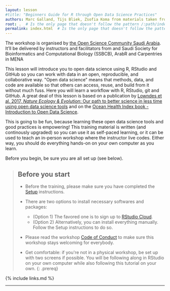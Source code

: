 ```yaml
---
layout: lesson
#title: "Beginners Guide for R through Open Data Science Practices"
authors: Marc Galland, Tijs Bliek, Zsofia Koma from materials taken from "The Ocean Health Index Team"
root: .  # Is the only page that doesn't follow the pattern /:path/index.html
permalink: index.html  # Is the only page that doesn't follow the pattern /:path/index.html
---
```


The workshop is organised by [the Open Science Community Saudi Arabia](https://osc-ksa.com/ar-index.html). It’ll be delivered by instructors and facilitators from and Saudi Society for Bioinformatics and Computational Biology (SSBCB), ArabR and  Carpentries in MENA 

This lesson will introduce you to open data science using R, RStudio and GitHub so you can work with data in an open, reproducible, and collaborative way. "Open data science" means that methods, data, and code are available so that others can access, reuse, and build from it without much fuss. Here you will learn a workflow with R, RStudio, git and GitHub. A great deal of this lesson is based on a publication by [Lowndes et al. 2017, *Nature Ecology & Evolution*: Our path to better science in less time using open data science tools](https://www.nature.com/articles/s41559-017-0160) and on the [Ocean Health Index book - Introduction to Open Data Science](http://ohi-science.org/data-science-training/). 

This is going to be fun, because learning these open data science tools and good practices is empowering! This training material is written (and continously upgraded) so you can use it as self-paced learning, or it can be used to teach an in-person workshop where the instructor live codes. Either way, you should do everything hands-on on your own computer as you learn. 

Before you begin, be sure you are all set up (see below).

> ## Before you start
>
> - Before the training, please make sure you have completed the [Setup](https://carpentries-incubator.github.io/open-science-with-r/setup.html) instructions.   
> - There are two options to install necessary softwares and packages:
>   * (Option 1) The favored one is to sign up to [RStudio Cloud](https://rstudio.cloud/).
>   * (Option 2) Alternatively, you can install everything manually. Follow the Setup instructions to do so.
>
> - Please read the workshop [Code of Conduct](https://github.com/Open-Science-Community-Saudi-Arabia/Open-Science-Community-in-Saudi/blob/main/CODE_OF_CONDUCT.md) to make sure this workshop stays welcoming for everybody.  
> - Get comfortable: if you're not in a physical workshop, be set up with two screens if possible. You will be following along in RStudio on your own computer while also following this tutorial on your own.
{: .prereq}


{% include links.md %}


----



